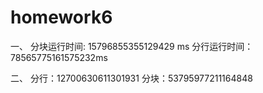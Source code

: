 # homework6
一、
分块运行时间: 15796855355129429 ms
分行运行时间：78565775161575232ms
 
二、
分行：12700630611301931
分块：53795977211164848
